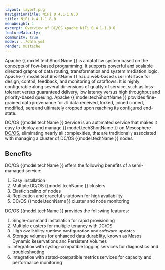 ```yaml
---
layout: layout.pug
navigationTitle: NiFi 0.4.1-1.8.0
title: NiFi 0.4.1-1.8.0
menuWeight: 1
excerpt: Overview of DC/OS Apache NiFi 0.4.1-1.8.0
featureMaturity:
community: true
model: ../data.yml
render: mustache
---
```


Apache {{ model.techShortName }} is a dataflow system based on the concepts of flow-based programming. It supports powerful and scalable directed graphs of data routing, transformation and system mediation logic. Apache {{ model.techShortName }} has a web-based user interface for design, control, feedback, and monitoring of dataflows. It is highly configurable along several dimensions of quality of service, such as loss-tolerant versus guaranteed delivery, low latency versus high throughput and priority-based queuing. Apache {{ model.techShortName }} provides fine-grained data provenance for all data received, forked, joined cloned, modified, sent and ultimately dropped upon reaching its configured end-state.

DC/OS {{model.techName }} Service is an automated service that makes it easy to deploy and manage {{ model.techShortName }} on Mesosphere [DC/OS](https://mesosphere.com/product/), eliminating nearly all complexities, that are traditionally associated with managing a cluster of DC/OS {{model.techName }} nodes.

## Benefits
DC/OS {{model.techName }}  offers the following benefits of a semi-managed service:

1. Easy installation
2. Multiple DC/OS {{model.techName }} clusters
3. Elastic scaling of nodes
4. Replication and graceful shutdown for high availability
5. DC/OS {{model.techName }} cluster and node monitoring



DC/OS {{model.techName }}  provides the following features:

1. Single-command installation for rapid provisioning
2. Multiple clusters for multiple tenancy with DC/OS
3. High availability runtime configuration and software updates
3. Storage volumes for enhanced data durability, known as Mesos Dynamic Reservations and Persistent Volumes
5. Integration with syslog-compatible logging services for diagnostics and troubleshooting
6. Integration with statsd-compatible metrics services for capacity and performance monitoring
